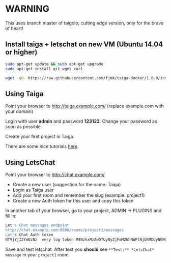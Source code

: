 
# WARNING

This uses branch master of taigoio; cutting edge version, only for the brave of heart!

## Install taiga + letschat on new VM (Ubuntu 14.04 or higher)

```bash
sudo apt-get update && sudo apt-get upgrade
sudo apt-get install git wget curl

wget -qO- https://raw.githubusercontent.com/fjmk/taiga-docker/1.8.0/install | sh
```

## Using Taiga

Point your browser to http://taiga.example.com/ (replace example.com with your domain)

Login with user **admin** and password **123123**. Change your password as soon as possible.

Create your first project in Taiga.

There are some nice tutorials [here](https://www.youtube.com/playlist?list=PLgsasMWN5JssgHHHHI50xkz_kzXg-dElt).



## Using LetsChat

Point your browser to http://chat.example.com/

* Create a new user (suggestion for the name: Taiga)
* Login as Taiga user
* Add your first room and remember the slug (example: project1) 
* Create a new Auth token for this user and copy this token

In another tab of your browser, go to your project, ADMIN -> PLUGINS and fill in:
```bash
Let's Chat messages endpoint
http://chat.example.com:8080/rooms/project1/messages
Let's Chat Auth token
NTVjYjI2YmQzNz  very log token M4NzkxMzAwOTUyNyZjFmM2NhNWFlNjQ4MDUyNGM0ZjM5MQ==
```

Save and test letschat. After test you **should** see ```**Test:** *LetsChat* message``` in your ```project1``` room.
